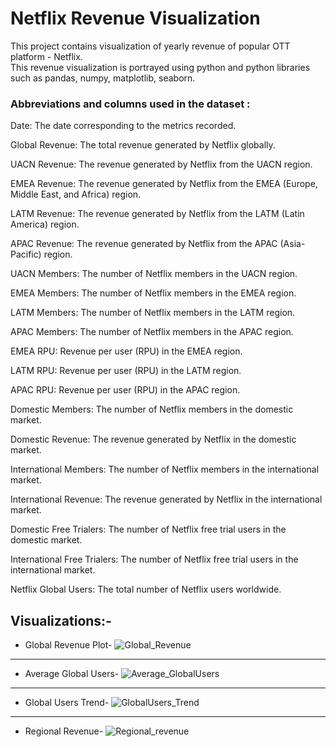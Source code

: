 # Netflix Revenue Visualization

This project contains visualization of yearly revenue of popular OTT platform - Netflix.  
This revenue visualization is portrayed using python and python libraries such as pandas, numpy, matplotlib, seaborn.  

### Abbreviations and columns used in the dataset :  
Date: The date corresponding to the metrics recorded.

Global Revenue: The total revenue generated by Netflix globally.

UACN Revenue: The revenue generated by Netflix from the UACN region.

EMEA Revenue: The revenue generated by Netflix from the EMEA (Europe, Middle East, and Africa) region.

LATM Revenue: The revenue generated by Netflix from the LATM (Latin America) region.

APAC Revenue: The revenue generated by Netflix from the APAC (Asia-Pacific) region.

UACN Members: The number of Netflix members in the UACN region.

EMEA Members: The number of Netflix members in the EMEA region.

LATM Members: The number of Netflix members in the LATM region.

APAC Members: The number of Netflix members in the APAC region.

EMEA RPU: Revenue per user (RPU) in the EMEA region.

LATM RPU: Revenue per user (RPU) in the LATM region.

APAC RPU: Revenue per user (RPU) in the APAC region.

Domestic Members: The number of Netflix members in the domestic market.

Domestic Revenue: The revenue generated by Netflix in the domestic market.

International Members: The number of Netflix members in the international market.

International Revenue: The revenue generated by Netflix in the international market.

Domestic Free Trialers: The number of Netflix free trial users in the domestic market.

International Free Trialers: The number of Netflix free trial users in the international market.

Netflix Global Users: The total number of Netflix users worldwide.

## Visualizations:-

* Global Revenue Plot-
![Global_Revenue](https://github.com/rajnishdas91/Netflix_Revenue_Visualization/assets/146939399/154d227e-b855-4440-a895-e89b24967f8a)  
----
* Average Global Users-
![Average_GlobalUsers](https://github.com/rajnishdas91/Netflix_Revenue_Visualization/assets/146939399/170e49df-1834-4f0f-9200-51ddedc4555c)
---

* Global Users Trend-
![GlobalUsers_Trend](https://github.com/rajnishdas91/Netflix_Revenue_Visualization/assets/146939399/4bd24471-02b9-4e57-a9da-d46715206765)
---

* Regional Revenue-
![Regional_revenue](https://github.com/rajnishdas91/Netflix_Revenue_Visualization/assets/146939399/620aa715-3ff9-46ca-ad38-5f1e00ed5281)
